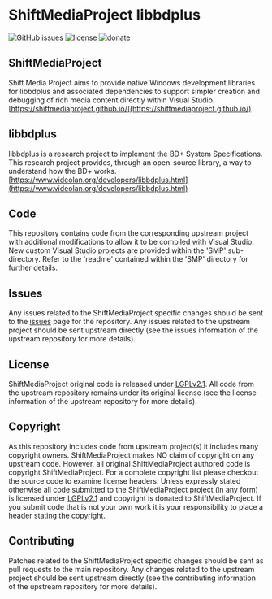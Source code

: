ShiftMediaProject libbdplus
=============
[![GitHub issues](https://img.shields.io/github/issues/ShiftMediaProject/libbdplus.svg)](https://github.com/ShiftMediaProject/libbdplus/issues)
[![license](https://img.shields.io/github/license/ShiftMediaProject/libbdplus.svg)](https://github.com/ShiftMediaProject/libbdplus)
[![donate](https://img.shields.io/badge/donate-link-brightgreen.svg)](https://shiftmediaproject.github.io/8-donate/)
## ShiftMediaProject

Shift Media Project aims to provide native Windows development libraries for libbdplus and associated dependencies to support simpler creation and debugging of rich media content directly within Visual Studio. [https://shiftmediaproject.github.io/](https://shiftmediaproject.github.io/)

## libbdplus

libbdplus is a research project to implement the BD+ System Specifications. This research project provides, through an open-source library, a way to understand how the BD+ works. [https://www.videolan.org/developers/libbdplus.html](https://www.videolan.org/developers/libbdplus.html)

## Code

This repository contains code from the corresponding upstream project with additional modifications to allow it to be compiled with Visual Studio. New custom Visual Studio projects are provided within the 'SMP' sub-directory. Refer to the 'readme' contained within the 'SMP' directory for further details.

## Issues

Any issues related to the ShiftMediaProject specific changes should be sent to the [issues](https://github.com/ShiftMediaProject/libbdplus/issues) page for the repository. Any issues related to the upstream project should be sent upstream directly (see the issues information of the upstream repository for more details).

## License

ShiftMediaProject original code is released under [LGPLv2.1](https://www.gnu.org/licenses/lgpl-2.1.html). All code from the upstream repository remains under its original license (see the license information of the upstream repository for more details).

## Copyright

As this repository includes code from upstream project(s) it includes many copyright owners. ShiftMediaProject makes NO claim of copyright on any upstream code. However, all original ShiftMediaProject authored code is copyright ShiftMediaProject. For a complete copyright list please checkout the source code to examine license headers. Unless expressly stated otherwise all code submitted to the ShiftMediaProject project (in any form) is licensed under [LGPLv2.1](https://www.gnu.org/licenses/lgpl-2.1.html) and copyright is donated to ShiftMediaProject. If you submit code that is not your own work it is your responsibility to place a header stating the copyright.

## Contributing

Patches related to the ShiftMediaProject specific changes should be sent as pull requests to the main repository. Any changes related to the upstream project should be sent upstream directly (see the contributing information of the upstream repository for more details).
